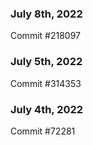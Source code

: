 ### July 8th, 2022

Commit #218097

### July 5th, 2022

Commit #314353


### July 4th, 2022

Commit #72281
